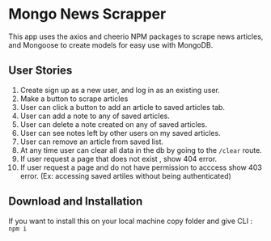 # Mongo News Scrapper

This app uses the axios and cheerio NPM packages to scrape news articles, and Mongoose to create models for easy use with MongoDB.

## User Stories

1. Create sign up as a new user, and log in as an existing user.
2. Make a button to scrape articles
3. User can click a button to add an article to saved articles tab.
4. User can add a note to any of saved articles.
5. User can delete a note created on any of saved articles.
6. User can see notes left by other users on my saved articles.
7. User can remove an article from saved list.
8. At any time user can clear all data in the db by going to the `/clear` route.
9. If user request a page that does not exist , show 404 error.
10. If user request a page and do not have permission to acccess show 403 error. (Ex: accessing saved artiles without being authenticated)

## Download and Installation

If you want to install this on your local machine copy folder and give CLI :
 `npm i`
